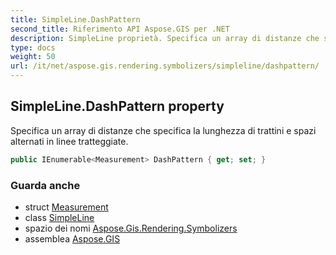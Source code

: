 ```yaml
---
title: SimpleLine.DashPattern
second_title: Riferimento API Aspose.GIS per .NET
description: SimpleLine proprietà. Specifica un array di distanze che specifica la lunghezza di trattini e spazi alternati in linee tratteggiate.
type: docs
weight: 50
url: /it/net/aspose.gis.rendering.symbolizers/simpleline/dashpattern/
---
```

## SimpleLine.DashPattern property

Specifica un array di distanze che specifica la lunghezza di trattini e spazi alternati in linee tratteggiate.

```csharp
public IEnumerable<Measurement> DashPattern { get; set; }
```

### Guarda anche

* struct [Measurement](../../../aspose.gis.rendering/measurement/)
* class [SimpleLine](../)
* spazio dei nomi [Aspose.Gis.Rendering.Symbolizers](../../simpleline/)
* assemblea [Aspose.GIS](../../../)


